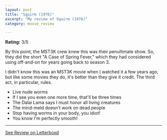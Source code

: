 ```yaml
---
layout: post
title: "Squirm (1976)"
excerpt: "My review of Squirm (1976)"
category: movie_review

---
```


**Rating:** 3/5

By this point, the MST3K crew knew this was their penultimate show. So, they did the short "A Case of Spring Fever," which they had considered using off-and-on for years going back to season 3. 

I didn't know this was an MST3K movie when I watched it a few years ago, but like some movies they do, it's better than they give it credit. The third act, in particular, rules.

* Live nude worms
* If I see you even one more time, that'll be three times
* The Dalai Lama says I must honor all living creatures
* The mind-meld doesn't work on dead people
* Stop having worms in your body, you idiot!
* You know I'm perfectly smooth!


<hr>

[See Review on Letterboxd](https://boxd.it/6gudf1)

